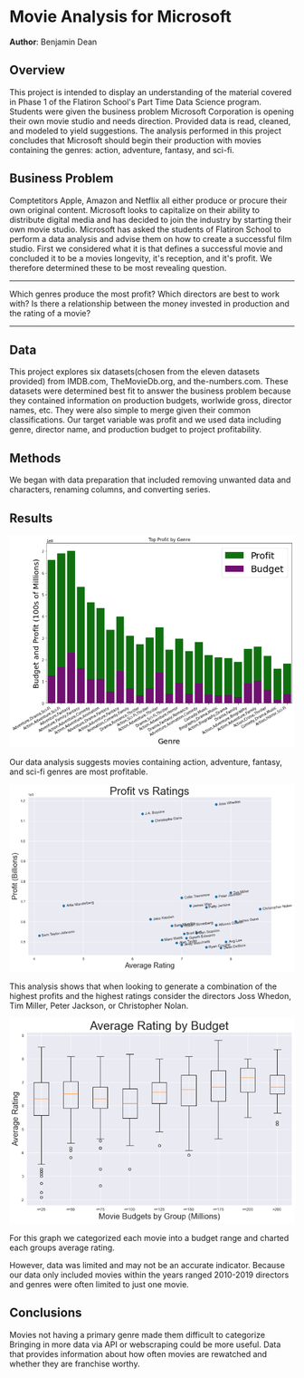 # Movie Analysis for Microsoft

**Author**: Benjamin Dean

## Overview

This project is intended to display an understanding of the material covered in Phase 1 of the Flatiron School's Part Time Data Science program. Students were given the business problem Microsoft Corporation is opening their own movie studio and needs direction. Provided data is read, cleaned, and modeled to yield suggestions. The analysis performed in this project concludes that Microsoft should begin their production with movies containing the genres: action, adventure, fantasy, and sci-fi.

## Business Problem
Comptetitors Apple, Amazon and Netflix all either produce or procure their own original content. Microsoft looks to capitalize on their ability to distribute digital media and has decided to join the industry by starting their own movie studio. Microsoft has asked the students of Flatiron School to perform a data analysis and advise them on how to create a successful film studio. First we considered what it is that defines a successful movie and concluded it to be a movies longevity, it's reception, and it's profit. We therefore determined these to be most revealing question.

***
Which genres produce the most profit?
Which directors are best to work with?
Is there a relationship between the money invested in production and the rating of a movie?
***

## Data

This project explores six datasets(chosen from the eleven datasets provided) from IMDB.com, TheMovieDb.org, and the-numbers.com.  These datasets were determined best fit to answer the business problem because they contained information on production budgets, worlwide gross, director names, etc. They were also simple to merge given their common classifications. Our target variable was profit and we used data including genre, director name, and production budget to project profitability.

## Methods

We began with data preparation that included removing unwanted data and characters, renaming columns, and converting series. 

## Results

![first_graph](./images/graph_1.png)

Our data analysis suggests movies containing action, adventure, fantasy, and sci-fi genres are most profitable.

![second_graph](./images/graph_2.png)

This analysis shows that when looking to generate a combination of the highest profits and the highest ratings consider the directors Joss Whedon, Tim Miller, Peter Jackson, or Christopher Nolan.

![third_graph](./images/graph_3.png)

For this graph we categorized each movie into a budget range and charted each groups average rating.

However, data was limited and may not be an accurate indicator. Because our data only included movies within the years ranged 2010-2019 directors and genres were often limited to just one movie.

## Conclusions

Movies not having a primary genre made them difficult to categorize
Bringing in more data via API or webscraping could be more useful. Data that provides information about how often movies are rewatched and whether they are franchise worthy.